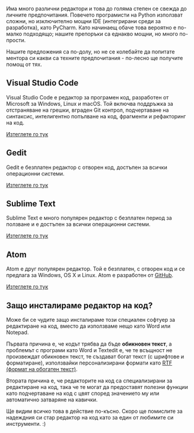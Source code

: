 Има много различни редактори и това до голяма степен се свежда до личните предпочитания. Повечето програмисти на Python използват сложни, но изключително мощни IDE (интегрирани среди за разработка), като PyCharm. Като начинаещ обаче това вероятно е по-малко подходящо; нашите препоръки са еднакво мощни, но много по-прости.

Нашите предложения са по-долу, но не се колебайте да попитате ментора си какви са техните предпочитания - по-лесно ще получите помощ от тях.

## Visual Studio Code

Visual Studio Code е редактор за програмен код, разработен от Microsoft за Windows, Linux и macOS. Той включва поддръжка за отстраняване на грешки, вграден Git контрол, подчертаване на синтаксис, интелигентно попълване на код, фрагменти и рефакторинг на код.

[Изтеглете го тук](https://code.visualstudio.com/)

## Gedit

Gedit е безплатен редактор с отворен код, достъпен за всички операционни системи.

[Изтеглете го тук](https://wiki.gnome.org/Apps/Gedit#Download)

## Sublime Text

Sublime Text е много популярен редактор с безплатен период за ползване и е достъпен за всички операционни системи.

[Изтеглете го тук](https://www.sublimetext.com/)

## Atom

Atom е друг популярен редактор. Той е безплатен, с отворен код и се предлага за Windows, OS X и Linux. Atom е разработен от [GitHub](https://github.com/).

[Изтеглете го тук](https://atom.io/)

## Защо инсталираме редактор на код?

Може би се чудите защо инсталираме този специален софтуер за редактиране на код, вместо да използваме нещо като Word или Notepad.

Първата причина е, че кодът трябва да бъде **обикновен текст**, а проблемът с програми като Word и Textedit е, че те всъщност не произвеждат обикновен текст, те създават богат текст (с шрифтове и форматиране), използвайки персонализирани формати като [RTF (формат на обогатен текст)](https://en.wikipedia.org/wiki/Rich_Text_Format).

Втората причина е, че редакторите на код са специализирани за редактиране на код, така че те могат да предоставят полезни функции като подчертаване на код с цвят според значението му или автоматично затваряне на кавички.

Ще видим всичко това в действие по-късно. Скоро ще помислите за надеждния си стар редактор на код като за един от любимите си инструменти. :)
